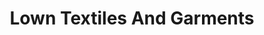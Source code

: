 ---
title: "Lown Textiles And Garments"
url: /kozhikode/lown-textiles-and-garments/
shop: clothes
---